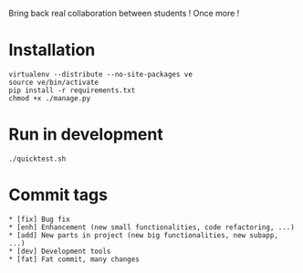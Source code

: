 Bring back real collaboration between students ! Once more !

Installation
============

	virtualenv --distribute --no-site-packages ve
	source ve/bin/activate
	pip install -r requirements.txt
	chmod +x ./manage.py

Run in development
==================

	./quicktest.sh

Commit tags
===========
	* [fix] Bug fix
	* [enh] Enhancement (new small functionalities, code refactoring, ...)
	* [add] New parts in project (new big functionalities, new subapp, ...)
	* [dev] Development tools
	* [fat] Fat commit, many changes